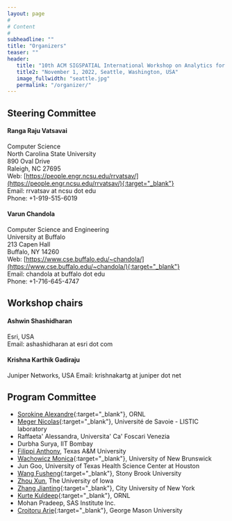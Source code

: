 ```yaml
---
layout: page
#
# Content
#
subheadline: ""
title: "Organizers"
teaser: ""
header:
   title: "10th ACM SIGSPATIAL International Workshop on Analytics for Big Geospatial Data (BigSpatial 2022)"
   title2: "November 1, 2022, Seattle, Washington, USA"
   image_fullwidth: "seattle.jpg"
   permalink: "/organizer/"
---
```

## Steering Committee

#### Ranga Raju Vatsavai

Computer Science   
North Carolina State University  
890 Oval Drive  
Raleigh, NC 27695  
Web: [https://people.engr.ncsu.edu/rrvatsav/](https://people.engr.ncsu.edu/rrvatsav/){:target="_blank"}  
Email: rrvatsav at ncsu dot edu  
Phone: +1-919-515-6019  

#### Varun Chandola

Computer Science and Engineering  
University at Buffalo  
213 Capen Hall  
Buffalo, NY 14260  
Web: [https://www.cse.buffalo.edu/~chandola/](https://www.cse.buffalo.edu/~chandola/){:target="_blank"}  
Email: chandola at buffalo dot edu  
Phone: +1-716-645-4747  

## Workshop chairs

#### Ashwin Shashidharan

Esri, USA  
Email: ashashidharan at esri dot com

#### Krishna Karthik Gadiraju

Juniper Networks, USA
Email: krishnakartg at juniper dot net

<!-- ## Student Coordinator -->


## Program Committee
 * [Sorokine Alexandre](https://web.ornl.gov/sci/gist/staff_bios/detailed_sorokine.shtml){:target="_blank"}, ORNL
 * [Meger Nicolas](https://www.listic.univ-smb.fr/en/presentation-en/members/lecturers/nicolas-meger-en/){:target="_blank"}, Université de Savoie - LISTIC laboratory
 * Raffaeta' Alessandra, Universita' Ca' Foscari Venezia
 * Durbha Surya, IIT Bombay
 * [Filippi Anthony](https://geography.tamu.edu/people/profiles/faculty/filippianthony.html), Texas A&M University
 * [Wachowicz Monica](http://www.unb.ca/faculty-staff/directory/engineering-geomatics/wachowicz-monica.html){:target="_blank"}, University of New Brunswick
 * Jun Goo, University of Texas Health Science Center at Houston
 * [Wang Fusheng](https://www.cs.stonybrook.edu/people/faculty/FushengWang){:target="_blank"}, Stony Brook University
 * [Zhou Xun](https://www.biz.uiowa.edu/faculty/xzhou/), The University of Iowa
 * [Zhang Jianting](https://www.ccny.cuny.edu/profiles/jianting-zhang){:target="_blank"}, City University of New York
 * [Kurte Kuldeep](https://www.ornl.gov/staff-profile/kuldeep-r-kurte){:target="_blank"}, ORNL
 * Mohan Pradeep, SAS Institute Inc.
 * [Croitoru Arie](https://cos.gmu.edu/ggs/people/faculty-staff/arie-croitoru/){:target="_blank"}, George Mason University
